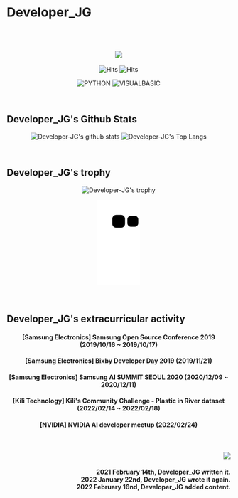 # Developer_JG

<br/>
<br/>
<br/>

<div align="center">
    
<img src="https://ww.namu.la/s/2839501fbc5176e912d85abbbd8871c26b55957cf17662e6fda9c28a389cd3fd89177b044cbeaa164624867d9b4b32dcbbbe6a00619b8b41cc250bf807cc443887a0046ea38a2bf58ad08685d53cb5cd995329a1c33275e65213846527721d85">
    
![Hits](https://hits.seeyoufarm.com/api/count/incr/badge.svg?url=https%3A%2F%2Fgithub.com%2FDeveloper-JG)
![Hits](https://img.shields.io/github/followers/Developer-JG?label=Follow)
    
![PYTHON](https://img.shields.io/badge/PYTHON-%E2%98%85%E2%98%85%E2%98%85%E2%98%85%E2%98%85-0696D7?style=plastic&logo=Python&logoColor=white)
![VISUALBASIC](https://img.shields.io/badge/VISUALBASIC-%E2%98%85%E2%98%85%E2%98%85%E2%98%86%E2%98%86-660099?style=plastic&logo=VisualStudio&logoColor=white)
    
</div>

<br/>
  
## Developer_JG's Github Stats

<div align="center">
    
![Developer-JG's github stats](https://github-readme-stats.vercel.app/api?username=Developer-JG&show_icons=true)
![Developer-JG's Top Langs](https://github-readme-stats.vercel.app/api/top-langs/?username=Developer-JG)
    
</div>

<br/>

## Developer_JG's trophy

<div align="center">
    
![Developer-JG's trophy](https://github-profile-trophy.vercel.app/?username=Developer-JG&theme=flat&column=7)
    
![snake gif](https://github.com/Developer-JG/Developer-JG/blob/output/github-contribution-grid-snake.svg)

</div>

<br/>

## Developer_JG's extracurricular activity

<div align="center">
    
#### [Samsung Electronics] Samsung Open Source Conference 2019 (2019/10/16 ~ 2019/10/17)
#### [Samsung Electronics] Bixby Developer Day 2019 (2019/11/21)
#### [Samsung Electronics] Samsung AI SUMMIT SEOUL 2020 (2020/12/09 ~ 2020/12/11)
#### [Kili Technology] Kili's Community Challenge - Plastic in River dataset (2022/02/14 ~ 2022/02/18)
#### [NVIDIA] NVIDIA AI developer meetup (2022/02/24)

</div>

<br/>
<br/>

<img src="https://komarev.com/ghpvc/?username=Developer-JG&&style=flat-square" align="right" />

<br/>

<div align="right">
    
#### 2021 February 14th, Developer_JG written it.<br/>2022 January 22nd, Developer_JG wrote it again.<br/>2022 February 16nd, Developer_JG added content.
    
</div>
